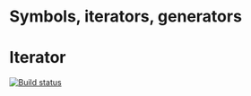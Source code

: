 # Symbols, iterators, generators

# Iterator 

[![Build status](https://ci.appveyor.com/api/projects/status/42didak44ndyvk1e?svg=true)](https://ci.appveyor.com/project/bugagi67/iterator)